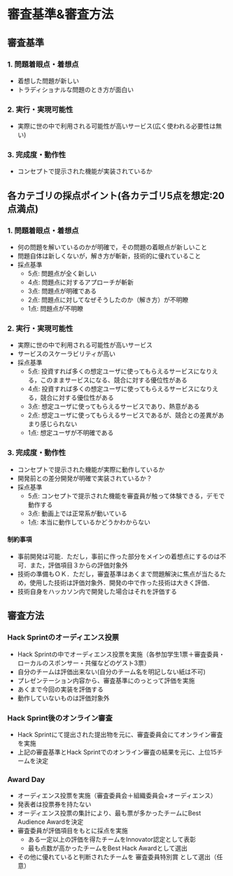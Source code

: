 # 審査基準&審査方法

## 審査基準
### 1. 問題着眼点・着想点
- 着想した問題が新しい
- トラディショナルな問題のとき方が面白い

### 2. 実行・実現可能性
- 実際に世の中で利用される可能性が高いサービス(広く使われる必要性は無い)

### 3. 完成度・動作性
- コンセプトで提示された機能が実装されているか

## 各カテゴリの採点ポイント(各カテゴリ5点を想定:20点満点)
### 1. 問題着眼点・着想点
- 何の問題を解いているのかが明確で，その問題の着眼点が新しいこと
- 問題自体は新しくないが，解き方が斬新，技術的に優れていること
- 採点基準
   - 5点: 問題点が全く新しい
   - 4点: 問題点に対するアプローチが斬新
   - 3点: 問題点が明確である
   - 2点: 問題点に対してなぜそうしたのか（解き方）が不明瞭
   - 1点: 問題点が不明瞭

### 2. 実行・実現可能性
- 実際に世の中で利用される可能性が高いサービス
- サービスのスケーラビリティが高い
- 採点基準
  - 5点: 投資すれば多くの想定ユーザに使ってもらえるサービスになりえる，このままサービスになる、競合に対する優位性がある
  - 4点: 投資すれば多くの想定ユーザに使ってもらえるサービスになりえる，競合に対する優位性がある
  - 3点: 想定ユーザに使ってもらえるサービスであり、熱意がある
  - 2点: 想定ユーザに使ってもらえるサービスであるが、競合との差異があまり感じられない
  - 1点: 想定ユーザが不明確である

### 3. 完成度・動作性
- コンセプトで提示された機能が実際に動作しているか
- 開発前との差分開発が明確で実装されているか？  
- 採点基準
  - 5点: コンセプトで提示された機能を審査員が触って体験できる，デモで動作する
  - 3点: 動画上では正常系が動いている
  - 1点: 本当に動作しているかどうかわからない

#### 制約事項
- 事前開発は可能．ただし，事前に作った部分をメインの着想点にするのは不可．また，評価項目３からの評価対象外
- 技術の準備もＯＫ．ただし，審査基準はあくまで問題解決に焦点が当たるため，使用した技術は評価対象外．開発の中で作った技術は大きく評価．
- 技術自身をハッカソン内で開発した場合はそれを評価する

## 審査方法
### Hack Sprintのオーディエンス投票
- Hack Sprintの中でオーディエンス投票を実施（各参加学生1票＋審査委員・ローカルのスポンサー・共催などのゲスト3票）
- 自分のチームは評価出来ない(自分のチーム名を明記しない紙は不可)
- プレゼンテーション内容から、審査基準にのっとって評価を実施
- あくまで今回の実装を評価する
- 動作していないものは評価対象外

### Hack Sprint後のオンライン審査
- Hack Sprintにて提出された提出物を元に、審査委員会にてオンライン審査を実施
- 上記の審査基準とHack Sprintでのオンライン審査の結果を元に、上位15チームを決定

### Award Day
- オーディエンス投票を実施（審査委員会＋組織委員会+オーディエンス）
- 発表者は投票券を持たない
- オーディエンス投票の集計により、最も票が多かったチームにBest Audience Awardを決定
- 審査委員が評価項目をもとに採点を実施
    - ある一定以上の評価を得たチームをInnovator認定として表彰
    - 最も点数が高かったチームをBest Hack Awardとして選出
- その他に優れていると判断されたチームを 審査委員特別賞 として選出（任意）
